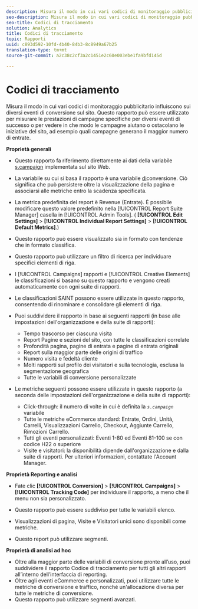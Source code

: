 ```yaml
---
description: Misura il modo in cui vari codici di monitoraggio pubblicitario influiscono sui diversi eventi di conversione sul sito. Questo rapporto può essere utilizzato per misurare le prestazioni di campagne specifiche per diversi eventi di successo o per vedere in che modo le campagne aiutano o ostacolano le iniziative del sito, ad esempio quali campagne generano il maggior numero di entrate.
seo-description: Misura il modo in cui vari codici di monitoraggio pubblicitario influiscono sui diversi eventi di conversione sul sito. Questo rapporto può essere utilizzato per misurare le prestazioni di campagne specifiche per diversi eventi di successo o per vedere in che modo le campagne aiutano o ostacolano le iniziative del sito, ad esempio quali campagne generano il maggior numero di entrate.
seo-title: Codici di tracciamento
solution: Analytics
title: Codici di tracciamento
topic: Rapporti
uuid: c893d592-10fd-4b40-84b3-8c8949a67b25
translation-type: tm+mt
source-git-commit: a2c38c2cf3a2c1451e2c60e003ebe1fa9bfd145d

---
```



# Codici di tracciamento

Misura il modo in cui vari codici di monitoraggio pubblicitario influiscono sui diversi eventi di conversione sul sito. Questo rapporto può essere utilizzato per misurare le prestazioni di campagne specifiche per diversi eventi di successo o per vedere in che modo le campagne aiutano o ostacolano le iniziative del sito, ad esempio quali campagne generano il maggior numero di entrate.

**Proprietà generali**

* Questo rapporto fa riferimento direttamente ai dati della variabile [s.campaign](/help/implement/js-implementation/c-variables/page-variables.md) implementata sul sito Web.
* La variabile su cui si basa il rapporto è una variabile [di](/help/admin/admin/conversion-var-admin/conversion-var-admin.md)conversione. Ciò significa che può persistere oltre la visualizzazione della pagina e associarsi alle metriche entro la scadenza specificata.
* La metrica predefinita del report è Revenue (Entrate). È possibile modificare questo valore predefinito nella [!UICONTROL Report Suite Manager] casella in [!UICONTROL Admin Tools]. ( **[!UICONTROL Edit Settings]** &gt; **[!UICONTROL Individual Report Settings]** &gt; **[!UICONTROL Default Metrics]**.)

* Questo rapporto può essere visualizzato sia in formato con tendenze che in formato classifica.
* Questo rapporto può utilizzare un filtro di ricerca per individuare specifici elementi di riga.
* I [!UICONTROL Campaigns] rapporti e [!UICONTROL Creative Elements] le classificazioni si basano su questo rapporto e vengono creati automaticamente con ogni suite di rapporti.

* Le classificazioni SAINT possono essere utilizzate in questo rapporto, consentendo di rinominare e consolidare gli elementi di riga.
* Puoi suddividere il rapporto in base ai seguenti rapporti (in base alle impostazioni dell'organizzazione e della suite di rapporti):

   * Tempo trascorso per ciascuna visita
   * Report Pagine e sezioni del sito, con tutte le classificazioni correlate
   * Profondità pagina, pagine di entrata e pagine di entrata originali
   * Report sulla maggior parte delle origini di traffico
   * Numero visita e fedeltà cliente
   * Molti rapporti sul profilo dei visitatori e sulla tecnologia, esclusa la segmentazione geografica
   * Tutte le variabili di conversione personalizzate

* Le metriche seguenti possono essere utilizzate in questo rapporto (a seconda delle impostazioni dell'organizzazione e della suite di rapporti):

   * Click-through: il numero di volte in cui è definita la *`s.campaign`* variabile
   * Tutte le metriche eCommerce standard: Entrate, Ordini, Unità, Carrelli, Visualizzazioni Carrello, Checkout, Aggiunte Carrello, Rimozioni Carrello.
   * Tutti gli eventi personalizzati: Eventi 1-80 ed Eventi 81-100 se con codice H22 o superiore
   * Visite e visitatori: la disponibilità dipende dall'organizzazione e dalla suite di rapporti. Per ulteriori informazioni, contattate l'Account Manager.

**Proprietà Reporting e analisi**

* Fate clic **[!UICONTROL Conversion]** &gt; **[!UICONTROL Campaigns]** &gt; **[!UICONTROL Tracking Code]** per individuare il rapporto, a meno che il menu non sia personalizzato.

* Questo rapporto può essere suddiviso per tutte le variabili [](https://marketing.adobe.com/resources/help/en_US/sc/implement/list_var.html)elenco.
* Visualizzazioni di pagina, Visite e Visitatori unici sono disponibili come metriche.
* Questo report può utilizzare segmenti.

**Proprietà di analisi ad hoc**

* Oltre alla maggior parte delle variabili di conversione pronte all’uso, puoi suddividere il rapporto Codice di tracciamento per tutti gli altri rapporti all’interno dell’interfaccia di reporting.
* Oltre agli eventi eCommerce e personalizzati, puoi utilizzare tutte le metriche di conversione e traffico, nonché un'allocazione diversa per tutte le metriche di conversione.
* Questo rapporto può utilizzare segmenti avanzati.

